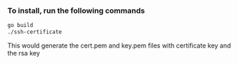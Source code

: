 ### To install, run the following commands
```bash
go build
./ssh-certificate
```
This would generate the cert.pem and key.pem files with certificate key and the rsa key
